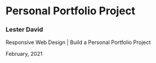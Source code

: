 # Personal Portfolio Project

### Lester David


Responsive Web Design | Build a Personal Portfolio Project

February, 2021